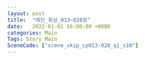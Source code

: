 ```yaml
---
layout: post
title:  "메인_회상_013~028장"
date:   2022-01-02 16:00:00 +0000
categories: Main
Tags: Story Main
SceneCode: ["scene_skip_cp013-028_q1_s10"]
---
```

